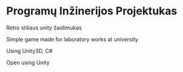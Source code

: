 # Programų Inžinerijos Projektukas

Retro stiliaus unity žaidimukas

Simple game made for laboratory works at university

Using Unity3D, C#

Open using Unity
